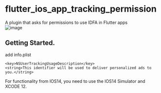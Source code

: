 # flutter_ios_app_tracking_permission
A plugin that asks for permissions to use IDFA in Flutter apps  
![image](https://user-images.githubusercontent.com/41247249/91434135-544d0800-e89f-11ea-8965-9f8daa4619b8.png)

## Getting Started. 
  
add info.plist

```
<key>NSUserTrackingUsageDescription</key>
<string>This identifier will be used to deliver personalized ads to you.</string>
```

For functionality from IOS14, you need to use the IOS14 Simulator and XCODE 12.  
